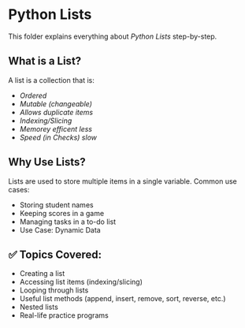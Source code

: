 # Python Lists

This folder explains everything about *Python Lists* step-by-step.

## What is a List?
A list is a collection that is:
- *Ordered*
- *Mutable (changeable)*
- *Allows duplicate items*
- *Indexing/Slicing*
- *Memorey efficent less*
- *Speed (in Checks) slow*

## Why Use Lists?
Lists are used to store multiple items in a single variable. Common use cases:
- Storing student names
- Keeping scores in a game
- Managing tasks in a to-do list
- Use Case: Dynamic Data

## ✅ Topics Covered:
- Creating a list
- Accessing list items (indexing/slicing)
- Looping through lists
- Useful list methods (append, insert, remove, sort, reverse, etc.)
- Nested lists
- Real-life practice programs
